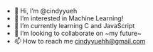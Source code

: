 - 👋 Hi, I’m @cindyyueh
- 👀 I’m interested in Machine Learning!
- 🌱 I’m currently learning C and JavaScript
- 💞️ I’m looking to collaborate on ~my future~
- 📫 How to reach me cindyyuehh@gmail.com

<!---
cindyyueh/cindyyueh is a ✨ special ✨ repository because its `README.md` (this file) appears on your GitHub profile.
You can click the Preview link to take a look at your changes.
--->
